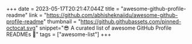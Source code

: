 +++
date = 2023-05-17T20:21:47.044Z
title = "awesome-github-profile-readme"
link = "https://github.com/abhisheknaiidu/awesome-github-profile-readme"
thumbnail = "https://github.githubassets.com/pinned-octocat.svg"
snippet="😎 A curated list of awesome GitHub Profile READMEs 📝"
tags = ["awesome-list"]
+++
